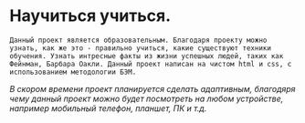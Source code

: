 # Научиться учиться.

`Данный проект является образовательным. Благодаря проекту можно узнать, как же это - правильно учиться, какие существуют техники обучения. Узнать интресные факты из жизни успешных людей, таких как Фейнман, Барбара Оакли. Данный проект написан на чистом html и css, с использованием методологии БЭМ.`

_В скором времени проект планируется сделать адаптивным, благодяря чему данный проект можно будет посмотреть на любом устройстве, например мобильный телефон, планшет, ПК и т.д._
